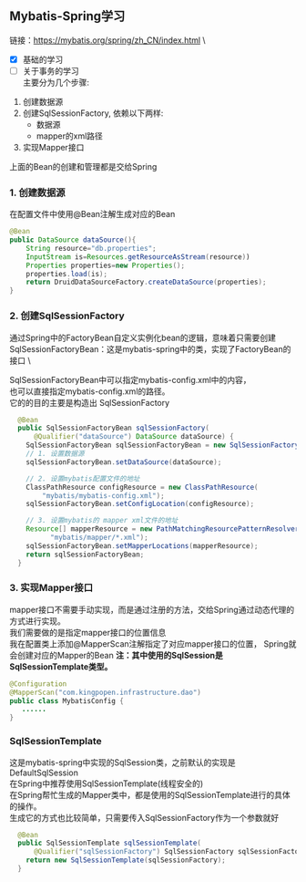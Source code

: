 ## Mybatis-Spring学习
链接：https://mybatis.org/spring/zh_CN/index.html \
- [x] 基础的学习
- [ ] 关于事务的学习 \
主要分为几个步骤:
1. 创建数据源
2. 创建SqlSessionFactory, 依赖以下两样:
   * 数据源
   * mapper的xml路径
3. 实现Mapper接口

上面的Bean的创建和管理都是交给Spring
### 1. 创建数据源
在配置文件中使用@Bean注解生成对应的Bean
```java
@Bean
public DataSource dataSource(){
    String resource="db.properties";
    InputStream is=Resources.getResourceAsStream(resource))
    Properties properties=new Properties();
    properties.load(is);
    return DruidDataSourceFactory.createDataSource(properties);
}
```
### 2. 创建SqlSessionFactory
通过Spring中的FactoryBean自定义实例化bean的逻辑，意味着只需要创建\
SqlSessionFactoryBean：这是mybatis-spring中的类，实现了FactoryBean的接口 \

SqlSessionFactoryBean中可以指定mybatis-config.xml中的内容，\
也可以直接指定mybatis-config.xml的路径。\
它的的目的主要是构造出 SqlSessionFactory

```java
  @Bean
  public SqlSessionFactoryBean sqlSessionFactory(
      @Qualifier("dataSource") DataSource dataSource) {
    SqlSessionFactoryBean sqlSessionFactoryBean = new SqlSessionFactoryBean();
    // 1. 设置数据源
    sqlSessionFactoryBean.setDataSource(dataSource);

    // 2. 设置mybatis配置文件的地址
    ClassPathResource configResource = new ClassPathResource(
        "mybatis/mybatis-config.xml");
    sqlSessionFactoryBean.setConfigLocation(configResource);

    // 3. 设置mybatis的 mapper xml文件的地址
    Resource[] mapperResource = new PathMatchingResourcePatternResolver().getResources(
          "mybatis/mapper/*.xml");
    sqlSessionFactoryBean.setMapperLocations(mapperResource);
    return sqlSessionFactoryBean;
  }
```
### 3. 实现Mapper接口
mapper接口不需要手动实现，而是通过注册的方法，交给Spring通过动态代理的方式进行实现。 \
我们需要做的是指定mapper接口的位置信息\
我在配置类上添加@MapperScan注解指定了对应mapper接口的位置，
Spring就会创建对应的Mapper的Bean
**注：其中使用的SqlSession是 SqlSessionTemplate类型。**

```java
@Configuration
@MapperScan("com.kingpopen.infrastructure.dao")
public class MybatisConfig {
   ......
}
```

### SqlSessionTemplate
这是mybatis-spring中实现的SqlSession类，之前默认的实现是DefaultSqlSession \
在Spring中推荐使用SqlSessionTemplate(线程安全的) \
在Spring帮忙生成的Mapper类中，都是使用的SqlSessionTemplate进行的具体的操作。\
生成它的方式也比较简单，只需要传入SqlSessionFactory作为一个参数就好
```java
  @Bean
  public SqlSessionTemplate sqlSessionTemplate(
      @Qualifier("sqlSessionFactory") SqlSessionFactory sqlSessionFactory) {
    return new SqlSessionTemplate(sqlSessionFactory);
  }
```